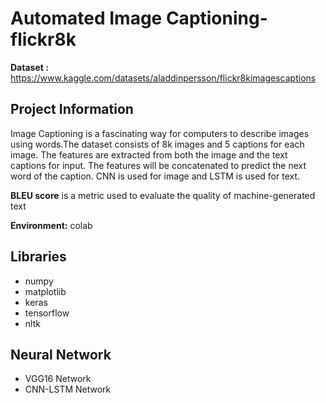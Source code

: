 # Automated Image Captioning-flickr8k

**Dataset :** https://www.kaggle.com/datasets/aladdinpersson/flickr8kimagescaptions

## Project Information

Image Captioning is a fascinating way for computers to describe images using words.The dataset consists of 8k images and 5 captions for each image. The features are extracted from both the image and the text captions for input. The features will be concatenated to predict the next word of the caption.
CNN is used for image and LSTM is used for text.

**BLEU score** is a metric used to evaluate the quality of machine-generated text

**Environment:** colab

## Libraries

- numpy
- matplotlib
- keras
- tensorflow
- nltk

## Neural Network

- VGG16 Network
- CNN-LSTM Network
